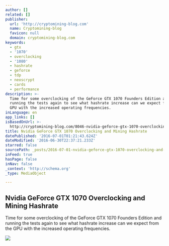 ```yaml
---
author: []
related: []
publisher:
  url: 'http://cryptomining-blog.com'
  name: Cryptomining-blog
  favicon: null
  domain: cryptomining-blog.com
keywords:
  - gtx
  - '1070'
  - overclocking
  - '1080'
  - hashrate
  - geforce
  - tdp
  - neoscrypt
  - cards
  - performance
description: >-
  Time for some overclocking of the GeForce GTX 1070 Founders Edition and
  running the tests again to see what hashrate increase can we expect from the
  GPU with the increased operating frequencies.
inLanguage: en
app_links: []
isBasedOnUrl: >-
  http://cryptomining-blog.com/8046-nvidia-geforce-gtx-1070-overclocking-and-mining-hashrate/
title: Nvidia GeForce GTX 1070 Overclocking and Mining Hashrate
datePublished: '2016-07-01T01:21:43.624Z'
dateModified: '2016-06-30T22:37:21.233Z'
starred: false
sourcePath: _posts/2016-07-01-nvidia-geforce-gtx-1070-overclocking-and-mining-hashrate.md
inFeed: true
hasPage: false
inNav: false
_context: 'http://schema.org'
_type: MediaObject

---
```

<article style=""><h1>Nvidia GeForce GTX 1070 Overclocking and Mining Hashrate</h1><p>Time for some overclocking of the GeForce GTX 1070 Founders Edition and running the tests again to see what hashrate increase can we expect from the GPU with the increased operating frequencies.</p><img src="http://cryptomining-blog.com/wp-content/uploads/2016/06/nvidia-gtx-1070-overclock-settings-580x387.jpg" /></article>